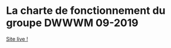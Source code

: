 # La charte de fonctionnement du groupe DWWWM 09-2019

[Site live !](https://formation-dwwm.github.io/charte-dwwm-v2/)